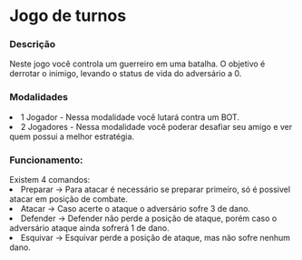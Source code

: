 <h1>Jogo de turnos </h1>

<h3>Descrição </h3>
Neste jogo você controla um guerreiro em uma batalha. O objetivo é derrotar o inimigo, levando o status de vida do adversário a 0.

<h3> Modalidades </h3>
<li> 1 Jogador - Nessa modalidade você lutará contra um BOT. </li>
<li> 2 Jogadores - Nessa modalidade você poderar desafiar seu amigo e ver quem possui a melhor estratégia. </li>

<h3> Funcionamento: </h3>
Existem 4 comandos:
<li> Preparar -> Para atacar é necessário se preparar primeiro, só é possivel atacar em posição de combate.</li>
<li> Atacar -> Caso acerte o ataque o adversário sofre 3 de dano.</li>
<li> Defender -> Defender não perde a posição de ataque, porém caso o adversário ataque ainda sofrerá 1 de dano.</li>
<li> Esquivar -> Esquivar perde a posição de ataque, mas não sofre nenhum dano.</li>
